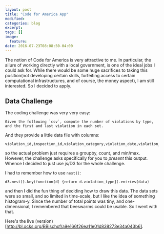 ```yaml
---
layout: post
title: "Code for America App"
modified:
categories: blog
excerpt:
tags: []
image:
  feature:
date: 2016-07-23T08:08:50-04:00
---
```


The notion of Code for America is very attractive to me. In particular, the allure of working directly with a local government, is one of the ideal jobs I could ask for. While there would be some huge sacrifices to taking this position(not developing certain skills, forfeiting access to certain computational infrastructures, and of course, the money aspect), I am still interested. So I decided to apply. 

## Data Challenge

The coding challenge was very very easy:

~~~
Given the following `csv`, compute the number of violations by type, and the first and last violation in each set.
~~~

And they provide a little data file with columns:

~~~
violation_id,inspection_id,violation_category,violation_date,violation_date_closed,violation_type
~~~

so the actual problem just requires a groupby, count, and min/max. However, the challenge asks specifically for you to _present_ this output. Whence I decided to just use js/D3 for the whole challenge.

I had to remember how to use `nest()`:

~~~
d3.nest().key(function(d) {return d.violation_type}).entries(data)
~~~

and then I did the fun thing of deciding how to draw this data. The data sets were so small, and so limited in time-scale, but I like the idea of something histogram-y. Since the number of total points was tiny, and one-dimensional, I remembered that beeswarms could be usable. So I went with that.

Here's the live (version)[http://bl.ocks.org/BBischof/a9e166f26ea11e01d838273e34a043b6].